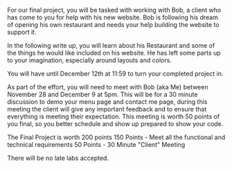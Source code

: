 For our final project, you will be tasked with working with Bob, a client who has come to you for help with his new website. Bob is following his dream of opening his own restaurant and needs your help building the website to support it.

In the following write up, you will learn about his Restaurant and some of the things he would like included on his website. He has left some parts up to your imagination, especially around layouts and colors.

You will have until December 12th at 11:59 to turn your completed project in.

As part of the effort, you will need to meet with Bob (aka Me) between November 28 and December 9 at 5pm. This will be for a 30 minute discussion to demo your menu page and contact me page, during this meeting the client will give any important feedback and to ensure that everything is meeting their expectation. This meeting is worth 50 points of you final, so you better schedule and show up prepared to show your code. 


The Final Project is worth 200 points
	150 Points - Meet all the functional and technical requirements
	  50 Points - 30 Minute "Client" Meeting

There will be no late labs accepted. 
